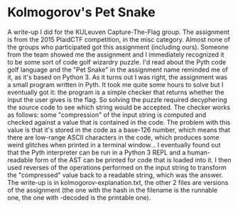 # Kolmogorov's Pet Snake
A write-up I did for the KULeuven Capture-The-Flag group. The assignment is from the 2015 PlaidCTF competition, in the misc category. Almost none of the groups who participated got this assignment (including ours). Someone from the team showed me the assignment and I immediately recognized it to be some sort of code golf wizardry puzzle. I'd read about the Pyth code golf language and the "Pet Snake" in the assignment name reminded me of it, as it's based on Python 3. As it turns out I was right, the assignment was a small program written in Pyth. 
It took me quite some hours to solve but I eventually got it: the program is a simple checker that returns whether the input the user gives is the flag. So solving the puzzle required decyphering the source code to see which string would be accepted. The checker works as follows: some "compression" of the input string is computed and checked against a value that is contained in the code. The problem with this value is that it's stored in the code as a base-126 number, which means that there are low-range ASCII characters in the code, which produces some weird glitches when printed in a terminal window...
I eventually found out that the Pyth interpreter can be run in a Python 3 REPL and a human-readable form of the AST can be printed for code that is loaded into it. I then used reverses of the operations performed on the input string to transform the "compressed" value back to a readable string, which was the answer.
The write-up is in kolmogorov-explanation.txt, the other 2 files are versions of the assignment (the one with the hash in the filename is the runnable one, the one with -decoded is the printable one).
